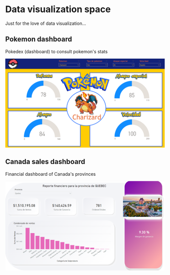 # Data visualization space

Just for the love of data visualization...


## Pokemon dashboard

Pokedex (dashboard) to consult pokemon's stats

<p align="center">
<img src="./imgs/pokemon_dashboard.png" width="913">
</p>


## Canada sales dashboard

Financial dashboard of Canada's provinces

<p align="center">
<img src="./imgs/canada_dashboard.png" width="813">
</p>
